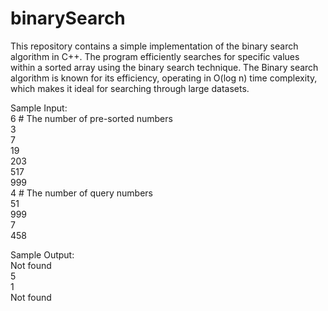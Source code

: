 # binarySearch
This repository contains a simple implementation of the binary search algorithm in C++. The program efficiently searches for specific values within a sorted array using the binary search technique. The Binary search algorithm is known for its efficiency, operating in O(log n) time complexity, which makes it ideal for searching through large datasets.  

Sample Input:  
  6 # The number of pre-sorted numbers  
  3  
  7  
  19  
  203  
  517  
  999  
  4 # The number of query numbers  
  51  
  999  
  7  
  458  

Sample Output:  
  Not found  
  5  
  1  
  Not found  
